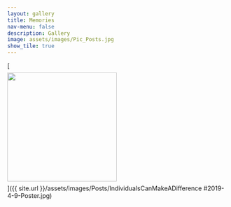 ```yaml
---
layout: gallery
title: Memories
nav-menu: false
description: Gallery
image: assets/images/Pic_Posts.jpg
show_tile: true
---
```

[<img src="{{ site.url }}/assets/images/Posts/IndividualsCanMakeADifference/2019-4-9-Poster.jpg" style="display: block; margin-right: 7px; margin-top: 7px; margin-bottom: 7px; height: 250px;">]({{ site.url }}/assets/images/Posts/IndividualsCanMakeADifference #2019-4-9-Poster.jpg)
<br/>
